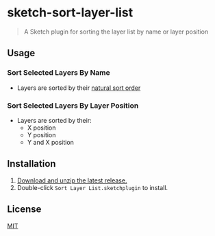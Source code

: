# sketch-sort-layer-list

> A Sketch plugin for sorting the layer list by name or layer position

## Usage

### Sort Selected Layers By Name

- Layers are sorted by their [natural sort order](https://blog.codinghorror.com/sorting-for-humans-natural-sort-order/)

### Sort Selected Layers By Layer Position

- Layers are sorted by their:
  - X position
  - Y position
  - Y and X position

## Installation

1. [Download and unzip the latest release.](https://github.com/yuanqing/sketch-sort-layer-list/releases)
2. Double-click `Sort Layer List.sketchplugin` to install.

## License

[MIT](LICENSE.md)
